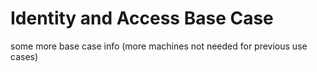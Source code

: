# Identity and Access Base Case
some more base case info (more machines not needed for previous use cases)
